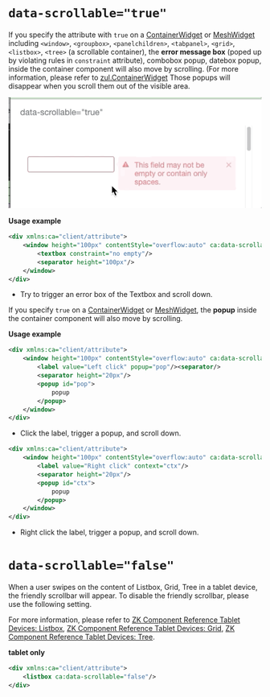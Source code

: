 
# `data-scrollable="true"`

If you specify the attribute with `true` on a
[ContainerWidget](https://www.zkoss.org/javadoc/latest/jsdoc/classes/zul.ContainerWidget.html)
or
[MeshWidget](https://www.zkoss.org/javadoc/latest/jsdoc/classes/zul.mesh.MeshWidget.html)
including `<window>`, `<groupbox>`, `<panelchildren>`, `<tabpanel>`, `<grid>`, `<listbox>`, `<tree>` (a scrollable container),
the **error message box** (poped up by violating rules in `constraint`
attribute), combobox popup, datebox popup, inside the container
component will also move by scrolling. (For more information, please refer to [zul.ContainerWidget](https://www.zkoss.org/javadoc/latest/jsdoc/classes/zul.ContainerWidget.html) Those popups will disappear
when you scroll them out of the visible area.

![](images/errobox-scrollable.gif)

**Usage example**

```xml
<div xmlns:ca="client/attribute">
    <window height="100px" contentStyle="overflow:auto" ca:data-scrollable="true">
        <textbox constraint="no empty"/>
        <separator height="100px"/>
    </window>
</div>
```

- Try to trigger an error box of the Textbox and scroll down.

If you specify `true` on a
[ContainerWidget](http://www.zkoss.org/javadoc/7.0.3/jsdoc/zul/ContainerWidget.html)
or
[MeshWidget](http://www.zkoss.org/javadoc/7.0.3/jsdoc/zul/mesh/MeshWidget.html),
the **popup** inside the container component will also move by
scrolling.

**Usage example**

```xml
<div xmlns:ca="client/attribute">
    <window height="100px" contentStyle="overflow:auto" ca:data-scrollable="true">
        <label value="Left click" popup="pop"/><separator/>
        <separator height="20px"/>
        <popup id="pop">
            popup
        </popup>
    </window>
</div>
```

- Click the label, trigger a popup, and scroll down.

```xml
<div xmlns:ca="client/attribute">
    <window height="100px" contentStyle="overflow:auto" ca:data-scrollable="true">
        <label value="Right click" context="ctx"/>
        <separator height="20px"/>
        <popup id="ctx">
            popup
        </popup>
    </window>
</div>
```

- Right click the label, trigger a popup, and scroll down.

# `data-scrollable="false"`

When a user swipes on the content of Listbox, Grid, Tree in a tablet
device, the friendly scrollbar will appear. To disable the friendly
scrollbar, please use the following setting.

For more information, please refer to [ZK Component Reference Tablet Devices: Listbox]({{site.baseurl}}/zk_component_ref/tablet_devices/listbox#Friendly_Scrolling_Support),
[ZK Component Reference Tablet Devices: Grid]({{site.baseurl}}/zk_component_ref/tablet_devices/grid#Friendly_Scrolling_Support),
[ZK Component Reference Tablet Devices: Tree]({{site.baseurl}}/zk_component_ref/tablet_devices/tree#Friendly_Scrolling_Support).

**tablet only**

```xml
<div xmlns:ca="client/attribute">
    <listbox ca:data-scrollable="false"/>
</div>
```
